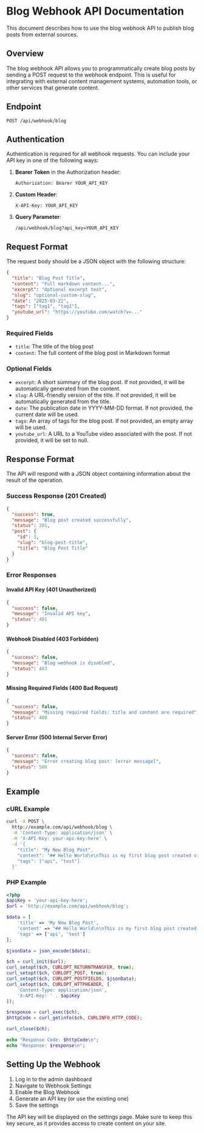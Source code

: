 # Blog Webhook API Documentation

This document describes how to use the blog webhook API to publish blog posts from external sources.

## Overview

The blog webhook API allows you to programmatically create blog posts by sending a POST request to the webhook endpoint. This is useful for integrating with external content management systems, automation tools, or other services that generate content.

## Endpoint

```
POST /api/webhook/blog
```

## Authentication

Authentication is required for all webhook requests. You can include your API key in one of the following ways:

1. **Bearer Token** in the Authorization header:
   ```
   Authorization: Bearer YOUR_API_KEY
   ```

2. **Custom Header**:
   ```
   X-API-Key: YOUR_API_KEY
   ```

3. **Query Parameter**:
   ```
   /api/webhook/blog?api_key=YOUR_API_KEY
   ```

## Request Format

The request body should be a JSON object with the following structure:

```json
{
  "title": "Blog Post Title",
  "content": "Full markdown content...",
  "excerpt": "Optional excerpt text",
  "slug": "optional-custom-slug",
  "date": "2025-03-22",
  "tags": ["tag1", "tag2"],
  "youtube_url": "https://youtube.com/watch?v=..."
}
```

### Required Fields

- `title`: The title of the blog post
- `content`: The full content of the blog post in Markdown format

### Optional Fields

- `excerpt`: A short summary of the blog post. If not provided, it will be automatically generated from the content.
- `slug`: A URL-friendly version of the title. If not provided, it will be automatically generated from the title.
- `date`: The publication date in YYYY-MM-DD format. If not provided, the current date will be used.
- `tags`: An array of tags for the blog post. If not provided, an empty array will be used.
- `youtube_url`: A URL to a YouTube video associated with the post. If not provided, it will be set to null.

## Response Format

The API will respond with a JSON object containing information about the result of the operation.

### Success Response (201 Created)

```json
{
  "success": true,
  "message": "Blog post created successfully",
  "status": 201,
  "post": {
    "id": 3,
    "slug": "blog-post-title",
    "title": "Blog Post Title"
  }
}
```

### Error Responses

#### Invalid API Key (401 Unauthorized)

```json
{
  "success": false,
  "message": "Invalid API key",
  "status": 401
}
```

#### Webhook Disabled (403 Forbidden)

```json
{
  "success": false,
  "message": "Blog webhook is disabled",
  "status": 403
}
```

#### Missing Required Fields (400 Bad Request)

```json
{
  "success": false,
  "message": "Missing required fields: title and content are required",
  "status": 400
}
```

#### Server Error (500 Internal Server Error)

```json
{
  "success": false,
  "message": "Error creating blog post: [error message]",
  "status": 500
}
```

## Example

### cURL Example

```bash
curl -X POST \
  http://example.com/api/webhook/blog \
  -H 'Content-Type: application/json' \
  -H 'X-API-Key: your-api-key-here' \
  -d '{
    "title": "My New Blog Post",
    "content": "## Hello World\n\nThis is my first blog post created via the API.",
    "tags": ["api", "test"]
  }'
```

### PHP Example

```php
<?php
$apiKey = 'your-api-key-here';
$url = 'http://example.com/api/webhook/blog';

$data = [
    'title' => 'My New Blog Post',
    'content' => "## Hello World\n\nThis is my first blog post created via the API.",
    'tags' => ['api', 'test']
];

$jsonData = json_encode($data);

$ch = curl_init($url);
curl_setopt($ch, CURLOPT_RETURNTRANSFER, true);
curl_setopt($ch, CURLOPT_POST, true);
curl_setopt($ch, CURLOPT_POSTFIELDS, $jsonData);
curl_setopt($ch, CURLOPT_HTTPHEADER, [
    'Content-Type: application/json',
    'X-API-Key: ' . $apiKey
]);

$response = curl_exec($ch);
$httpCode = curl_getinfo($ch, CURLINFO_HTTP_CODE);

curl_close($ch);

echo "Response Code: $httpCode\n";
echo "Response: $response\n";
```

## Setting Up the Webhook

1. Log in to the admin dashboard
2. Navigate to Webhook Settings
3. Enable the Blog Webhook
4. Generate an API key (or use the existing one)
5. Save the settings

The API key will be displayed on the settings page. Make sure to keep this key secure, as it provides access to create content on your site.
